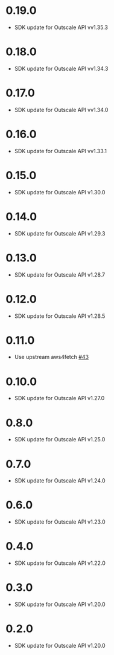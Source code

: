 # 0.19.0

 - SDK update for Outscale API vv1.35.3

# 0.18.0

 - SDK update for Outscale API vv1.34.3

# 0.17.0

 - SDK update for Outscale API vv1.34.0

# 0.16.0

 - SDK update for Outscale API vv1.33.1

# 0.15.0

 - SDK update for Outscale API v1.30.0

# 0.14.0

 - SDK update for Outscale API v1.29.3

# 0.13.0

 - SDK update for Outscale API v1.28.7

# 0.12.0

 - SDK update for Outscale API v1.28.5

# 0.11.0

 - Use upstream aws4fetch [#43](https://github.com/outscale/osc-sdk-js/pull/43)

# 0.10.0

 - SDK update for Outscale API v1.27.0

# 0.8.0

 - SDK update for Outscale API v1.25.0

# 0.7.0

 - SDK update for Outscale API v1.24.0

# 0.6.0

 - SDK update for Outscale API v1.23.0

# 0.4.0

 - SDK update for Outscale API v1.22.0

# 0.3.0

 - SDK update for Outscale API v1.20.0

# 0.2.0

 - SDK update for Outscale API v1.20.0

